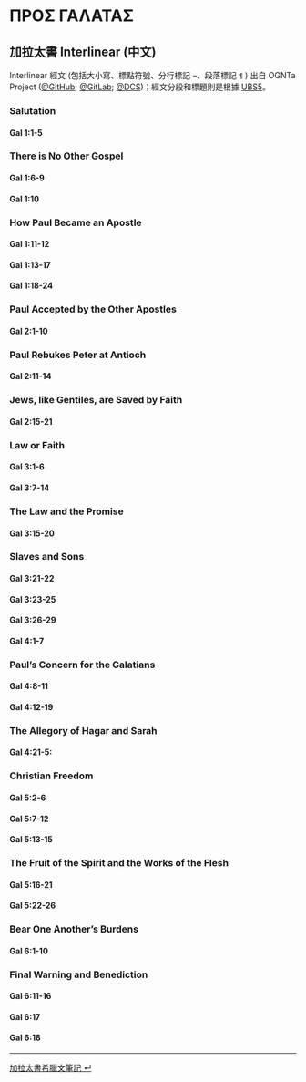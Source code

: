 # ΠΡΟΣ ΓΑΛΑΤΑΣ
## 加拉太書 Interlinear (中文)

Interlinear 經文 (包括大小寫、標點符號、分行標記 `¬`、段落標記 `¶` ) 出自 OGNTa Project ([@GitHub](https://github.com/Andley/OGNTa); [@GitLab](https://gitlab.com/Andley/ognta); [@DCS](https://git.door43.org/Andley/OGNTa))；經文分段和標題則是根據 [UBS5](https://www.academic-bible.com/en/online-bibles/greek-new-testament-ubs5/read-the-bible-text/bibel/text/lesen/stelle/58/10001/19999/ch/bcddc003c20c8d1ff1213d3aa3920bdd/)。

### Salutation 
#### Gal 1:1-5

### There is No Other Gospel
#### Gal 1:6-9

#### Gal 1:10

### How Paul Became an Apostle
#### Gal 1:11-12

#### Gal 1:13-17

#### Gal 1:18-24

### Paul Accepted by the Other Apostles
#### Gal 2:1-10

### Paul Rebukes Peter at Antioch
#### Gal 2:11-14

### Jews, like Gentiles, are Saved by Faith
#### Gal 2:15-21

### Law or Faith
#### Gal 3:1-6

#### Gal 3:7-14

### The Law and the Promise
#### Gal 3:15-20

### Slaves and Sons
#### Gal 3:21-22

#### Gal 3:23-25

#### Gal 3:26-29

#### Gal 4:1-7

### Paul’s Concern for the Galatians
#### Gal 4:8-11

#### Gal 4:12-19

### The Allegory of Hagar and Sarah
#### Gal 4:21-5:

### Christian Freedom
#### Gal 5:2-6

#### Gal 5:7-12

#### Gal 5:13-15

### The Fruit of the Spirit and the Works of the Flesh
#### Gal 5:16-21

#### Gal 5:22-26

### Bear One Another’s Burdens
#### Gal 6:1-10

### Final Warning and Benediction
#### Gal 6:11-16

#### Gal 6:17

#### Gal 6:18




---
[加拉太書希臘文筆記 ↵](Galatians-Notes.md)